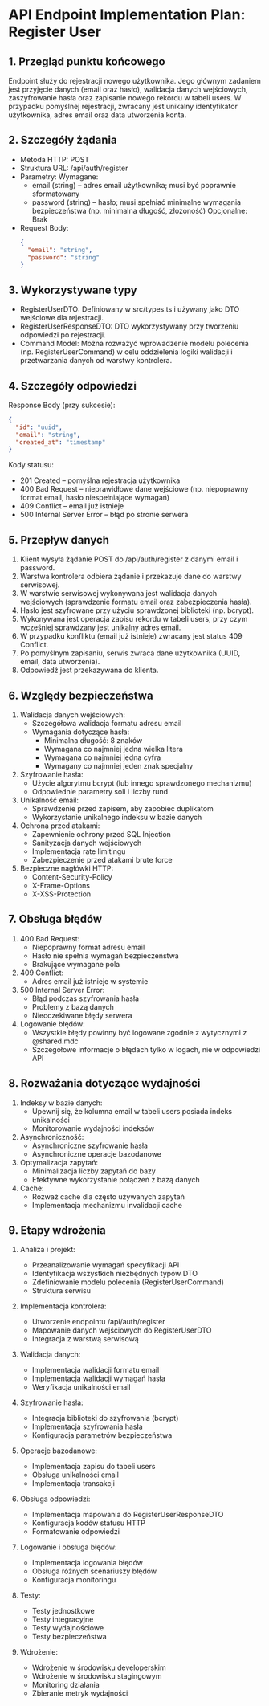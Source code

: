 # API Endpoint Implementation Plan: Register User

## 1. Przegląd punktu końcowego
Endpoint służy do rejestracji nowego użytkownika. Jego głównym zadaniem jest przyjęcie danych (email oraz hasło), walidacja danych wejściowych, zaszyfrowanie hasła oraz zapisanie nowego rekordu w tabeli users. W przypadku pomyślnej rejestracji, zwracany jest unikalny identyfikator użytkownika, adres email oraz data utworzenia konta.

## 2. Szczegóły żądania
- Metoda HTTP: POST
- Struktura URL: /api/auth/register
- Parametry:
  Wymagane:
  - email (string) – adres email użytkownika; musi być poprawnie sformatowany
  - password (string) – hasło; musi spełniać minimalne wymagania bezpieczeństwa (np. minimalna długość, złożoność)
  Opcjonalne: Brak
- Request Body:
  ```json
  {
    "email": "string",
    "password": "string"
  }
  ```

## 3. Wykorzystywane typy
- RegisterUserDTO: Definiowany w src/types.ts i używany jako DTO wejściowe dla rejestracji.
- RegisterUserResponseDTO: DTO wykorzystywany przy tworzeniu odpowiedzi po rejestracji.
- Command Model: Można rozważyć wprowadzenie modelu polecenia (np. RegisterUserCommand) w celu oddzielenia logiki walidacji i przetwarzania danych od warstwy kontrolera.

## 4. Szczegóły odpowiedzi
Response Body (przy sukcesie):
```json
{
  "id": "uuid",
  "email": "string",
  "created_at": "timestamp"
}
```
Kody statusu:
- 201 Created – pomyślna rejestracja użytkownika
- 400 Bad Request – nieprawidłowe dane wejściowe (np. niepoprawny format email, hasło niespełniające wymagań)
- 409 Conflict – email już istnieje
- 500 Internal Server Error – błąd po stronie serwera

## 5. Przepływ danych
1. Klient wysyła żądanie POST do /api/auth/register z danymi email i password.
2. Warstwa kontrolera odbiera żądanie i przekazuje dane do warstwy serwisowej.
3. W warstwie serwisowej wykonywana jest walidacja danych wejściowych (sprawdzenie formatu email oraz zabezpieczenia hasła).
4. Hasło jest szyfrowane przy użyciu sprawdzonej biblioteki (np. bcrypt).
5. Wykonywana jest operacja zapisu rekordu w tabeli users, przy czym wcześniej sprawdzany jest unikalny adres email.
6. W przypadku konfliktu (email już istnieje) zwracany jest status 409 Conflict.
7. Po pomyślnym zapisaniu, serwis zwraca dane użytkownika (UUID, email, data utworzenia).
8. Odpowiedź jest przekazywana do klienta.

## 6. Względy bezpieczeństwa
1. Walidacja danych wejściowych:
   - Szczegółowa walidacja formatu adresu email
   - Wymagania dotyczące hasła:
     - Minimalna długość: 8 znaków
     - Wymagana co najmniej jedna wielka litera
     - Wymagana co najmniej jedna cyfra
     - Wymagany co najmniej jeden znak specjalny
2. Szyfrowanie hasła:
   - Użycie algorytmu bcrypt (lub innego sprawdzonego mechanizmu)
   - Odpowiednie parametry soli i liczby rund
3. Unikalność email:
   - Sprawdzenie przed zapisem, aby zapobiec duplikatom
   - Wykorzystanie unikalnego indeksu w bazie danych
4. Ochrona przed atakami:
   - Zapewnienie ochrony przed SQL Injection
   - Sanityzacja danych wejściowych
   - Implementacja rate limitingu
   - Zabezpieczenie przed atakami brute force
5. Bezpieczne nagłówki HTTP:
   - Content-Security-Policy
   - X-Frame-Options
   - X-XSS-Protection

## 7. Obsługa błędów
1. 400 Bad Request:
   - Niepoprawny format adresu email
   - Hasło nie spełnia wymagań bezpieczeństwa
   - Brakujące wymagane pola
2. 409 Conflict:
   - Adres email już istnieje w systemie
3. 500 Internal Server Error:
   - Błąd podczas szyfrowania hasła
   - Problemy z bazą danych
   - Nieoczekiwane błędy serwera
4. Logowanie błędów:
   - Wszystkie błędy powinny być logowane zgodnie z wytycznymi z @shared.mdc
   - Szczegółowe informacje o błędach tylko w logach, nie w odpowiedzi API

## 8. Rozważania dotyczące wydajności
1. Indeksy w bazie danych:
   - Upewnij się, że kolumna email w tabeli users posiada indeks unikalności
   - Monitorowanie wydajności indeksów
2. Asynchroniczność:
   - Asynchroniczne szyfrowanie hasła
   - Asynchroniczne operacje bazodanowe
3. Optymalizacja zapytań:
   - Minimalizacja liczby zapytań do bazy
   - Efektywne wykorzystanie połączeń z bazą danych
4. Cache:
   - Rozważ cache dla często używanych zapytań
   - Implementacja mechanizmu invalidacji cache

## 9. Etapy wdrożenia
1. Analiza i projekt:
   - Przeanalizowanie wymagań specyfikacji API
   - Identyfikacja wszystkich niezbędnych typów DTO
   - Zdefiniowanie modelu polecenia (RegisterUserCommand)
   - Struktura serwisu

2. Implementacja kontrolera:
   - Utworzenie endpointu /api/auth/register
   - Mapowanie danych wejściowych do RegisterUserDTO
   - Integracja z warstwą serwisową

3. Walidacja danych:
   - Implementacja walidacji formatu email
   - Implementacja walidacji wymagań hasła
   - Weryfikacja unikalności email

4. Szyfrowanie hasła:
   - Integracja biblioteki do szyfrowania (bcrypt)
   - Implementacja szyfrowania hasła
   - Konfiguracja parametrów bezpieczeństwa

5. Operacje bazodanowe:
   - Implementacja zapisu do tabeli users
   - Obsługa unikalności email
   - Implementacja transakcji

6. Obsługa odpowiedzi:
   - Implementacja mapowania do RegisterUserResponseDTO
   - Konfiguracja kodów statusu HTTP
   - Formatowanie odpowiedzi

7. Logowanie i obsługa błędów:
   - Implementacja logowania błędów
   - Obsługa różnych scenariuszy błędów
   - Konfiguracja monitoringu

8. Testy:
   - Testy jednostkowe
   - Testy integracyjne
   - Testy wydajnościowe
   - Testy bezpieczeństwa

9. Wdrożenie:
   - Wdrożenie w środowisku developerskim
   - Wdrożenie w środowisku stagingowym
   - Monitoring działania
   - Zbieranie metryk wydajności 